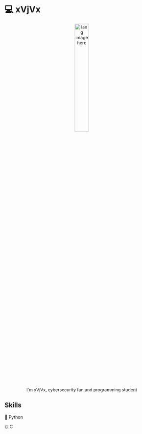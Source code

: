 # :computer: xVjVx

<p align="center"><img width="30%" src="https://github.com/alansmathew/alansmathew/raw/master/lang.gif" alt="lang image here" /></p>

<p align="center"> I'm xVjVx, cybersecurity fan and programming student</p>

## Skills

<p>🐍 Python </p>
<p>🇨 C</p> 
